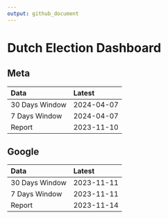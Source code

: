 ```yaml
---
output: github_document
---
```


# Dutch Election Dashboard



## Meta


|Data           |Latest     |
|:--------------|:----------|
|30 Days Window |2024-04-07 |
|7 Days Window  |2024-04-07 |
|Report         |2023-11-10 |

## Google


|Data           |Latest     |
|:--------------|:----------|
|30 Days Window |2023-11-11 |
|7 Days Window  |2023-11-11 |
|Report         |2023-11-14 |
